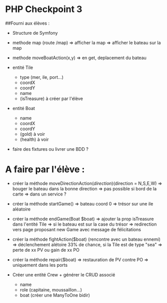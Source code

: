 # PHP Checkpoint 3

##Fourni aux élèves :
- Structure de Symfony
- methode map (route /map)
    => afficher la map
    => afficher le bateau sur la map    
- methode moveBoatAction(x,y)
    => en get, deplacement du bateau
    
- entité Tile
    - type (mer, ile, port...)
    - coordX
    - coordY
    - name
    - (isTreasure) à créer par l'élève
- entité Boat
    - name
    - coordX
    - coordY
    - (gold) à voir
    - (health) à voir
- faire des fixtures ou livrer une BDD ?
    
# A faire par l'élève :
- créer la méthode moveDirectionAction($direction)  ($direction = N,S,E,W)
    => bouger le bateau dans la bonne direction
    => pas possible si bord de la carte 
    => dans un service ?
- créer la méthode startGame() 
    => bateau coord 0
    => trésor sur une ile aléatoire 

- créer la méthode endGame(Boat $boat)
    => ajouter la prop isTreasure dans l'entité Tile
    => si le bateau est sur la case du trésor
    => redirection vers page proposant new Game avec message de félicitations

- créer la méthode fightAction($boat) (rencontre avec un bateau ennemi)
    => déclenchement alétoire 33% de chance, si la Tile est de type "sea"
    => perte de xx PV ou gain de xx PO

- créer la méthode repair($boat)
    => restauration de PV contre PO
    => uniquement dans les ports
    
- Créer une entité Crew + générer le CRUD associé
    - name
    - role (capitaine, moussaillon...)
    - boat (créer une ManyToOne bidir)

 